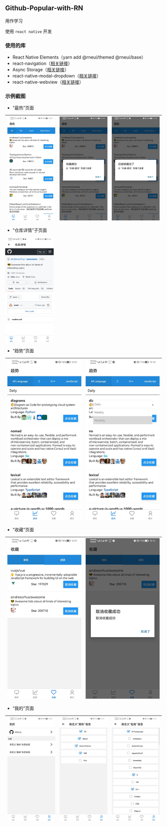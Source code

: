 ## Github-Popular-with-RN

用作学习

使用 `react native` 开发

### 使用的库

- React Native Elements（yarn add @rneui/themed @rneui/base）
- react-navigation（[相关链接](https://reactnative.dev/docs/navigation#react-navigation)）
- Async Storage（[相关链接](https://react-native-async-storage.github.io/async-storage/)）
- react-native-modal-dropdown（[相关链接](https://github.com/sohobloo/react-native-modal-dropdown)）
- react-native-webview（[相关链接](https://github.com/react-native-webview/react-native-webview)）

### 示例截图

- “最热”页面

| ![“最热”页面](./docs/imgs/hot-home1.jpg) | ![点击收藏后](./docs/imgs/hot-home2.jpg) | ![重复点击收藏后](./docs/imgs/hot-home3.jpg) |
| ---------------------------------------- | ---------------------------------------- | -------------------------------------------- |

- “仓库详情”子页面

<img src="./docs/imgs/repo-detail.jpg" style="zoom:33%;" />

- “趋势”页面

| ![“趋势”页面](./docs/imgs/trend1.jpg) | ![切换时间](./docs/imgs/trend2.jpg) |
| ------------------------------------- | ----------------------------------- |

- ”收藏“页面

| ![“收藏”页面](./docs/imgs/collect1.jpg) | ![“趋势”页面](./docs/imgs/collect2.jpg) |
| --------------------------------------- | --------------------------------------- |

- “我的”页面

| ![“我的”页面](./docs/imgs/profile1.jpg) | ![“自定义'最热'信息”子页面](./docs/imgs/profile2.jpg) | ![“自定义'趋势'信息”子页面](./docs/imgs/profile3.jpg) |
| --------------------------------------- | ----------------------------------------------------- | ----------------------------------------------------- |

